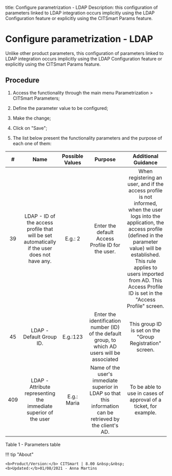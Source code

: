 title: Configure parametrization - LDAP
Description: this configuration of parameters linked to LDAP integration occurs implicitly using the LDAP Configuration feature or explicitly using the CITSmart Params feature.
# Configure parametrization - LDAP

Unlike other product parameters, this configuration of parameters linked to LDAP
integration occurs implicitly using the LDAP Configuration feature or explicitly
using the CITSmart Params feature.

Procedure
-------------

1.  Access the functionality through the main menu Parametrization \> CITSmart
    Parameters;

2.  Define the parameter value to be configured;

3.  Make the change;

4.  Click on "Save";

5.  The list below present the functionality parameters and the purpose of each
    one of them:



|  #  |                                              Name                                             | Possible Values |                                                   Purpose                                                   |                                                                                                                                        Additional Guidance                                                                                                                                        |
|:---:|:---------------------------------------------------------------------------------------------:|:---------------:|:-----------------------------------------------------------------------------------------------------------:|:-------------------------------------------------------------------------------------------------------------------------------------------------------------------------------------------------------------------------------------------------------------------------------------------------:|
|  39 | LDAP - ID of the access profile that will be set automatically if the user does not have any. |     E.g.: 2     |                              Enter the default Access Profile ID for the user.                              | When registering an user, and if the access profile is not informed, when the user logs into the application, the access profile (defined in the parameter value) will be established. This rule applies to users imported from AD. This Access Profile ID is set in the "Access Profile" screen. |
|  45 |                                    LDAP - Default Group ID.                                   |     E.g.:123    |       Enter the identification number (ID) of the default group, to which AD users will be associated       |                                                                                                                      This group ID is set on the "Group Registration" screen.                                                                                                                     |
| 409 |                LDAP - Attribute representing the immediate superior of the user               |   E.g.: Maria   | Name of the user's immediate superior in LDAP so that this information can be retrieved by the client's AD. |                                                                                                                  To be able to use in cases of approval of a ticket, for example.                                                                                                                 |


Table 1 - Parameters table

!!! tip "About"

    <b>Product/Version:</b> CITSmart | 8.00 &nbsp;&nbsp;
    <b>Updated:</b>01/08/2021 - Anna Martins
